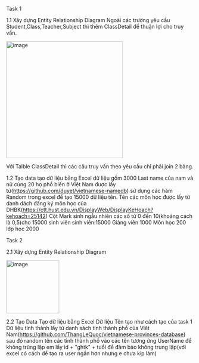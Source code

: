 Task 1

1.1 Xây dựng Entity Relationship Diagram
Ngoài các trường yêu cầu Student,Class,Teacher,Subject thì thêm ClassDetail để thuận lợi cho truy vấn.

<img width="313" alt="image" src="https://user-images.githubusercontent.com/70941000/174749201-eb367a30-49c4-48de-b8c5-1196de995ba8.png">

Với Talble ClassDetail thì các câu truy vấn theo yêu cầu chỉ phải join 2 bảng.

1.2 Tạo data
tạo dữ liệu bằng Excel
dữ liệu gồm 3000 Last name của nam và nữ cùng 20 họ phổ biến ở Việt Nam được lấy từ(https://github.com/duyet/vietnamese-namedb)
sử dụng các hàm Random trong excel để tạo 15000 dữ liệu tên.
Tên các môn học được lấy từ danh dách đăng ký môn học của DHBK(https://ctt.hust.edu.vn/DisplayWeb/DisplayKeHoach?kehoach=25142)
Cột Mark sinh ngẫu nhiên các số từ 0 đến 10(khoảng cách là 0,5)cho 15000 sinh viên
sinh viên:15000
Giảng viên 1000
Môn học 200
lớp học 2000

Task 2

2.1 Xây dựng Entity Relationship Diagram

<img width="142" alt="image" src="https://user-images.githubusercontent.com/70941000/174751331-26d03cb5-47ec-47f5-938c-498ab69f6335.png">

2.2 Tạo Data
Tạo dữ liệu bằng Excel
Dữ liệu Tên tạo như cách tạo của task 1
Dữ liệu tỉnh thành lấy từ danh sách tỉnh thành phổ của Viêt Nam(https://github.com/ThangLeQuoc/vietnamese-provinces-database)
sau đó random tên các tỉnh thành phố vào các tên tương ứng
UserName để không trùng lặp em lấy id + "ghtk" + tuổi để đảm bảo không trung lặp(với excel có cách để tạo ra user ngắn hơn nhưng e chưa kịp làm)
